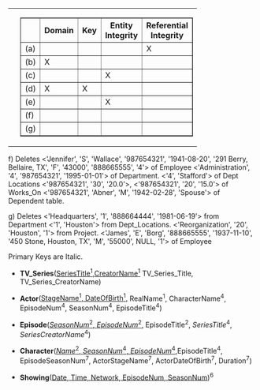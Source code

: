 <table border="0" cellpadding="10">
<tbody><tr>
  <td>  
  </td> <!-- end of left column -->
  <td>  <!-- right column is the table to be filled in -->
    <table border="1" cellpadding="4">
    <tbody><tr>
      <th>&nbsp;</th>
      <th>Domain</th>
      <th>Key</th>
      <th>Entity<br>Integrity</th>
      <th>Referential<br>Integrity</th>
    </tr>
    <tr><td>(a)</td><td>&nbsp;</td><td>&nbsp;</td><td>&nbsp;</td>
               <td>X</td></tr>
    <tr><td>(b)</td><td>X</td><td>&nbsp;</td><td>&nbsp;</td>
               <td>&nbsp;</td></tr>
    <tr><td>(c)</td><td>&nbsp;</td><td>&nbsp;</td><td>X</td>
               <td>&nbsp;</td></tr>
    <tr><td>(d)</td><td>X</td><td>X</td><td>&nbsp;</td>
               <td>&nbsp;</td></tr>
    <tr><td>(e)</td><td>&nbsp;</td><td>&nbsp;</td><td>X</td>
               <td>&nbsp;</td></tr>
    <tr><td>(f)</td><td>&nbsp;</td><td>&nbsp;</td><td>&nbsp;</td>
               <td>&nbsp;</td></tr>
    <tr><td>(g)</td><td>&nbsp;</td><td>&nbsp;</td><td>&nbsp;</td>
               <td>&nbsp;</td></tr>
    </tbody></table>
  </td> <!-- end of right column -->
</tr>
</tbody></table>

f)
Deletes 
<'Jennifer', 'S', 'Wallace', '987654321', '1941-08-20', '291 Berry, Bellaire, TX', 'F', '43000', '888665555', '4'> of Employee
<'Administration', '4', '987654321', '1995-01-01'> of Department.
<'4', 'Stafford'> of Dept Locations
<'987654321', '30', '20.0'>, <'987654321', '20', '15.0'> of Works_On
<'987654321', 'Abner', 'M', '1942-02-28', 'Spouse'> of Dependent table. 

g)
Deletes
<'Headquarters', '1', '888664444', '1981-06-19'> from Department
<'1', 'Houston'> from Dept_Locations. 
<'Reorganization', '20', 'Houston', '1'> from Project. 
<'James', 'E', 'Borg', '888665555', '1937-11-10', '450 Stone, Houston, TX', 'M', '55000', NULL, '1'> of Employee

Primary Keys are Italic.

- **TV_Series**(<span style="text-decoration:underline">SeriesTitle<sup>1</sup>,CreatorName<sup>1</sup></span> TV_Series_Title, TV_Series_CreatorName)

- **Actor**(<span style="text-decoration:underline">StageName<sup>1</sup>, DateOfBirth<sup>1</sup>,</span> RealName<sup>1</sup>, CharacterName<sup>4</sup>, EpisodeNum<sup>4</sup>, SeasonNum<sup>4</sup>, EpisodeTitle<sup>4</sup>)

- **Episode**(<span style="text-decoration: underline">*SeasonNum*<sup>2</sup>, *EpisodeNum*<sup>2</sup>,</span> EpisodeTitle<sup>2</sup>, *SeriesTitle*<sup>4</sup>, *SeriesCreatorName*<sup>4</sup>)

- **Character**(<span style="text-decoration:underline">*Name*<sup>2</sup>, *SeasonNum*<sup>4</sup>, *EpisodeNum*<sup>4</sup></span>,EpisodeTitle<sup>4</sup>, EpisodeSeasonNum<sup>7</sup>, ActorStageName<sup>7</sup>, ActorDateOfBirth<sup>7</sup>, Duration<sup>7</sup>)

- **Showing**(<span style="text-decoration:underline">Date, Time, Network, EpisodeNum, SeasonNum</span>)<sup>6</sup>

